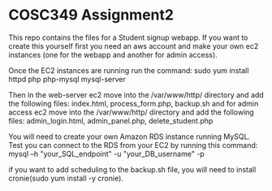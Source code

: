 # COSC349 Assignment2
This repo contains the files for a Student signup webapp. If you want to create this yourself first you need an aws account and make your own ec2 instances (one for the webapp and another for admin access).

Once the EC2 instances are running run the command: sudo yum install httpd php php-mysql mysql-server

Then in the web-server ec2 move into the /var/www/http/ directory and add the following files: index.html, process_form.php, backup.sh
and for admin access ec2 move into the /var/www/http/ directory and add the following files: admin_login.html, admin_panel.php, delete_student.php

You will need to create your own Amazon RDS instance running MySQL. Test you can connect to the RDS from your EC2 by running this command: mysql –h "your_SQL_endpoint" -u "your_DB_username" -p

if you want to add scheduling to the backup.sh file, you will need to install cronie(sudo yum install -y cronie).

